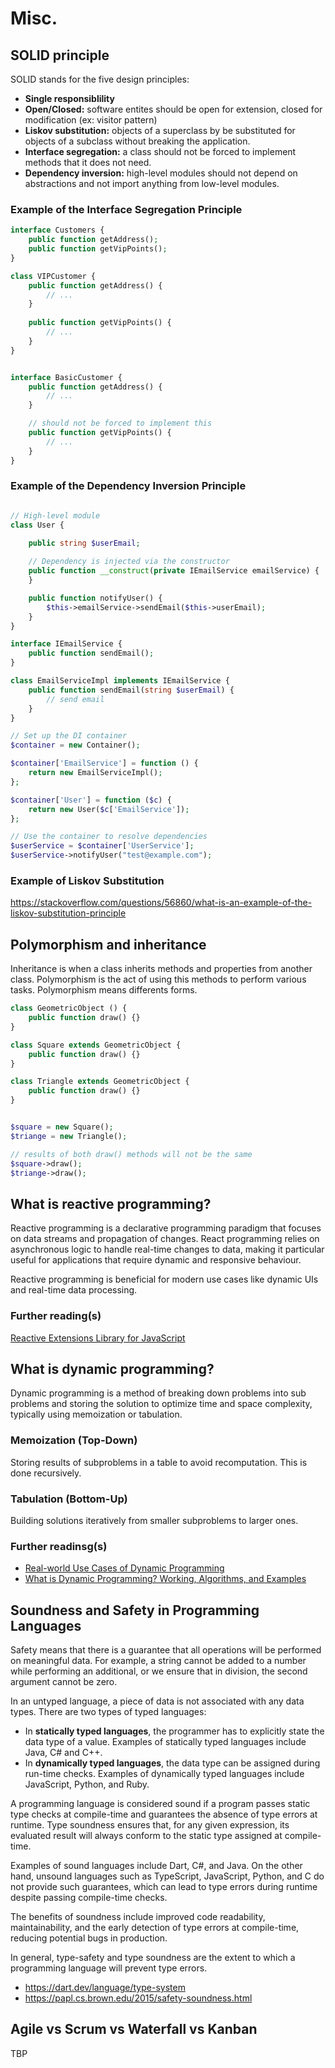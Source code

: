 # Misc.

## SOLID principle

SOLID stands for the five design principles:
- **Single responsiblility**
- **Open/Closed:** software entites should be open for extension, closed for modification (ex: visitor pattern)
- **Liskov substitution:** objects of a superclass by be substituted for objects of a subclass without breaking the application.
- **Interface segregation:** a class should not be forced to implement methods that it does not need.
- **Dependency inversion:** high-level modules should not depend on abstractions and not import anything from low-level modules.

### Example of the Interface Segregation Principle

```php
interface Customers {
    public function getAddress();
    public function getVipPoints();
}

class VIPCustomer {
    public function getAddress() {
        // ...
    }
    
    public function getVipPoints() {
        // ...
    }
}


interface BasicCustomer {
    public function getAddress() {
        // ...
    }

    // should not be forced to implement this
    public function getVipPoints() {
        // ...
    }
}
```

### Example of the Dependency Inversion Principle

```php

// High-level module
class User {
    
    public string $userEmail;

    // Dependency is injected via the constructor
    public function __construct(private IEmailService emailService) {
    }

    public function notifyUser() {
        $this->emailService->sendEmail($this->userEmail);
    }
}

interface IEmailService {
    public function sendEmail();
}

class EmailServiceImpl implements IEmailService {
    public function sendEmail(string $userEmail) {
        // send email
    }
}

// Set up the DI container
$container = new Container();

$container['EmailService'] = function () {
    return new EmailServiceImpl();
};

$container['User'] = function ($c) {
    return new User($c['EmailService']);
};

// Use the container to resolve dependencies
$userService = $container['UserService'];
$userService->notifyUser("test@example.com");
```

### Example of Liskov Substitution

https://stackoverflow.com/questions/56860/what-is-an-example-of-the-liskov-substitution-principle

## Polymorphism and inheritance

Inheritance is when a class inherits methods and properties from another class. Polymorphism is the act of using this methods to perform various tasks. Polymorphism means differents forms.

```php
class GeometricObject () {
    public function draw() {}
}

class Square extends GeometricObject {
    public function draw() {}
}

class Triangle extends GeometricObject {
    public function draw() {}
}


$square = new Square();
$triange = new Triangle();

// results of both draw() methods will not be the same
$square->draw();
$triange->draw();
```

## What is reactive programming?

Reactive programming is a declarative programming paradigm that focuses on data streams and propagation of changes. React programming relies on asynchronous logic to handle real-time changes to data, making it particular useful for applications that require dynamic and responsive behaviour.

Reactive programming is beneficial for modern use cases like dynamic UIs and real-time data processing.

### Further reading(s)
[Reactive Extensions Library for JavaScript](https://rxjs.dev/guide/overview)

## What is dynamic programming?
Dynamic programming is a method of breaking down problems into sub problems and storing the solution to optimize time and space complexity, typically using memoization or tabulation.

### Memoization (Top-Down)
Storing results of subproblems in a table to avoid recomputation. This is done recursively.

### Tabulation (Bottom-Up)
Building solutions iteratively from smaller subproblems to larger ones.

### Further readinsg(s)
- [Real-world Use Cases of Dynamic Programming](https://hackernoon.com/real-world-use-cases-of-dynamic-programming)
- [What is Dynamic Programming? Working, Algorithms, and Examples](https://www.spiceworks.com/tech/devops/articles/what-is-dynamic-programming/)

## Soundness and Safety in Programming Languages

Safety means that there is a guarantee that all operations will be performed on meaningful data. For example, a string cannot be added to a number while performing an additional, or we ensure that in division, the second argument cannot be zero.

In an untyped language, a piece of data is not associated with any data types. There are two types of typed languages:
- In **statically typed languages**, the programmer has to explicitly state the data type of a value. Examples of statically typed languages include Java, C# and C++.
- In **dynamically typed languages**, the data type can be assigned during run-time checks.  Examples of dynamically typed languages include JavaScript, Python, and Ruby.

A programming language is considered sound if a program passes static type checks at compile-time and guarantees the absence of type errors at runtime. Type soundness ensures that, for any given expression, its evaluated result will always conform to the static type assigned at compile-time.

Examples of sound languages include Dart, C#, and Java. On the other hand, unsound languages such as TypeScript, JavaScript, Python, and C do not provide such guarantees, which can lead to type errors during runtime despite passing compile-time checks.

The benefits of soundness include improved code readability, maintainability, and the early detection of type errors at compile-time, reducing potential bugs in production.

In general, type-safety and type soundness are the extent to which a programming language will prevent type errors.

- https://dart.dev/language/type-system
- https://papl.cs.brown.edu/2015/safety-soundness.html

## Agile vs Scrum vs Waterfall vs Kanban

TBP
